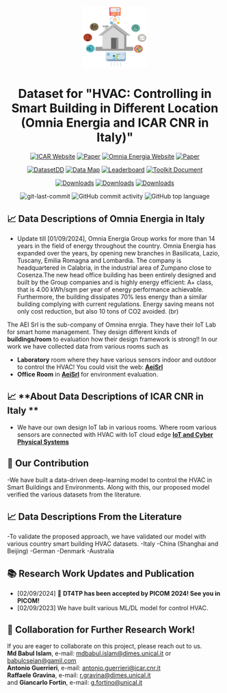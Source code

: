 <div align="center">


<img src="https://raw.githubusercontent.com/babulcseian/babulcseian.github.io/refs/heads/main/PhD%20Dataset/Omnia%20Dataset.png" width="30%">

# Dataset for "**HVAC: Controlling in Smart Building in Different Location (Omnia Energia and ICAR CNR in Italy)**"

[![ICAR Website](https://img.shields.io/badge/Website-%F0%9F%8C%8D-blue?style=for-the-badge&logoWidth=40)](https://www.icar.cnr.it/)
[![Paper](https://img.shields.io/badge/Paper-%F0%9F%8E%93-lightgrey?style=for-the-badge&logoWidth=40)](https://scholar.google.com/citations?hl=en&user=Zaf5EhQAAAAJ&view_op=list_works&authuser=1&sortby=pubdate)
[![Omnia Energia Website](https://img.shields.io/badge/Website-%F0%9F%8C%8D-blue?style=for-the-badge&logoWidth=40)](https://www.omniaenergia.it/)
[![Paper](https://img.shields.io/badge/Paper-%F0%9F%8E%93-lightgrey?style=for-the-badge&logoWidth=40)](https://scholar.google.com/citations?hl=en&user=Zaf5EhQAAAAJ&view_op=list_works&authuser=1&sortby=pubdate)

[![DatasetDD](https://img.shields.io/badge/Dataset-%F0%9F%92%BE-green?style=for-the-badge&logoWidth=40)](https://huggingface.co/datasets/TrustLLM/TrustLLM-dataset)
[![Data Map](https://img.shields.io/badge/Data%20Map-%F0%9F%8D%9F-orange?style=for-the-badge&logoWidth=40)](https://github.com/babulcseian/babulcseian.github.io/tree/main/PhD%20Dataset)
[![Leaderboard](https://img.shields.io/badge/Leaderboard-%F0%9F%9A%80-brightgreen?style=for-the-badge&logoWidth=40)](https://github.com/babulcseian/babulcseian.github.io/tree/main/PhD%20Dataset)
[![Toolkit Document](https://img.shields.io/badge/Toolkit%20Document-%F0%9F%93%9A-blueviolet?style=for-the-badge&logoWidth=40)](https://www.tensorflow.org/resources/learn-ml/basics-of-machine-learning)

[![Downloads](https://static.pepy.tech/badge/trustllm)](https://babulcseian.github.io/contact)
[![Downloads](https://static.pepy.tech/badge/trustllm/month)](https://babulcseian.github.io/contact)
[![Downloads](https://static.pepy.tech/badge/trustllm/week)](https://babulcseian.github.io/contact)


<img src="https://img.shields.io/github/last-commit/HowieHwong/TrustLLM?style=flat-square&color=5D6D7E" alt="git-last-commit" />
<img src="https://img.shields.io/github/commit-activity/m/HowieHwong/TrustLLM?style=flat-square&color=5D6D7E" alt="GitHub commit activity" />
<img src="https://img.shields.io/github/languages/top/HowieHwong/TrustLLM?style=flat-square&color=5D6D7E" alt="GitHub top language" />
</div>

<div>


## 📈 Data Descriptions of Omnia Energia in Italy
- Update till [01/09/2024], 
Omnia Energia Group works for more than 14 years in the field of energy throughout the country. Omnia Energia has expanded over the years, by opening new branches in Basilicata, Lazio, Tuscany, Emilia Romagna and Lombardia. The company is headquartered in Calabria, in the industrial area of Zumpano close to Cosenza.The new head office building has been entirely designed and built by the Group companies and is highly energy efficient: A+ class, that is 4.00 kWh/sqm per year of energy performance achievable. Furthermore, the building dissipates 70% less energy than a similar building complying with current regulations. Energy saving means not only cost reduction, but also 10 tons of CO2 avoided. (br)

The AEI Srl is the sub-company of Omnina enrgia. They have their IoT Lab for smart home management. They design different kinds of **buildings/room** to evaluation how their design framework is strong!! In our work we have collected data from various rooms such as
- **Laboratory** room where they have various sensors indoor and outdoor to control the HVAC! You could visit the web: [**AeiSrl**](https://www.aei-srl.com/en/)
- **Office Room** in [**AeiSrl**](https://www.aei-srl.com/en/) for environment evaluation.

## 📈 **About Data Descriptions of ICAR CNR in Italy **
- We have our own design IoT lab in various rooms. Where room various sensors are connected with HVAC with IoT cloud edge [**IoT and Cyber Physical Systems**](https://www.icar.cnr.it/en/iot-cyber-physical-systems)

## 📣 **Our Contribution**
-We have built a data-driven deep-learning model to control the HVAC in Smart Buildings and Environments. Along with this, our proposed model verified the various datasets from the literature. 

## 📈 **Data Descriptions From the Literature**
-To validate the proposed approach, we have validated our model with various country smart building HVAC datasets. 
-Italy 
-China (Shanghai and Beijing) 
-German 
-Denmark
-Australia 


## 📚 **Research Work Updates and Publication**
- [02/09/2024] 🥂 **DT4TP has been accepted by PICOM 2024! See you in PICOM!**
- [02/09/2023] We have built various ML/DL model for control HVAC.

## 🧬 **Collaboration for Further Research Work**!

If you are eager to collaborate on this project, please reach out to us. <br>
**Md Babul Islam**, e-mail: mdbabul.islam@dimes.unical.it or babulcseian@gamil.com <br>
**Antonio Guerrieri**, e-mail: antonio.guerrieri@icar.cnr.it <br>
**Raffaele Gravina**, e-mail: r.gravina@dimes.unical.it <br> and
**Giancarlo Fortin**, e-mail: g.fortino@unical.it <br>


